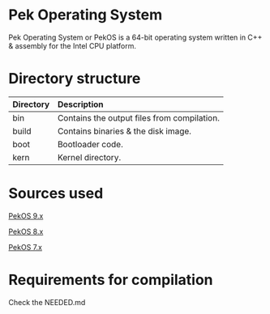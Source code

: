 
# Pek Operating System
Pek Operating System or PekOS is a 64-bit operating system
written in C++ & assembly for the Intel CPU platform.

# Directory structure
| Directory | Description  |
| :-------- | :----------- |
| bin       | Contains the output files from compilation. |
| build     | Contains binaries & the disk image. |
| boot      | Bootloader code. |
| kern      | Kernel directory. |

# Sources used
[PekOS 9.x](https://youtube.com/playlist?list=PLxN4E629pPnKKqYsNVXpmCza8l0Jb6l8-)

[PekOS 8.x](https://github.com/StjepanBM1/PekOS/blob/8.X-Kernel/docs/Bt/sources-SysII.inf)

[PekOS 7.x](https://github.com/queso-fuego/amateuros)

# Requirements for compilation
Check the NEEDED.md
